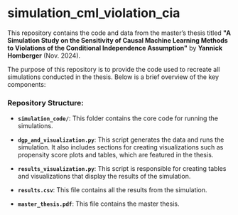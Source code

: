 # simulation_cml_violation_cia

This repository contains the code and data from the master’s thesis titled **"A Simulation Study on the Sensitivity of Causal Machine Learning Methods to Violations of the Conditional Independence Assumption"** by **Yannick Homberger** (Nov. 2024).

The purpose of this repository is to provide the code used to recreate all simulations conducted in the thesis. Below is a brief overview of the key components:

### Repository Structure:
- **`simulation_code/`**: This folder contains the core code for running the simulations.
  
- **`dgp_and_visualization.py`**: This script generates the data and runs the simulation. It also includes sections for creating visualizations such as propensity score plots and tables, which are featured in the thesis.

- **`results_visualization.py`**: This script is responsible for creating tables and visualizations that display the results of the simulation.

- **`results.csv`**: This file contains all the results from the simulation.

- **`master_thesis.pdf`**: This file contains the master thesis.

